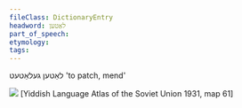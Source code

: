 ```yaml
---
fileClass: DictionaryEntry
headword: לאַטען
part_of_speech: 
etymology: 
tags: 
---
```

לאַטען
געלאַטעט
'to patch, mend'

![](https://ia801509.us.archive.org/29/items/shprakhatlas/ShprakhatlasKarte61-Optimized.jpg)
[Yiddish Language Atlas of the Soviet Union 1931, map 61]
